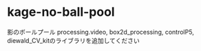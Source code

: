 # kage-no-ball-pool
影のボールプール
processing.video, box2d_processing, controlP5, diewald_CV_kitのライブラリを追加してください
